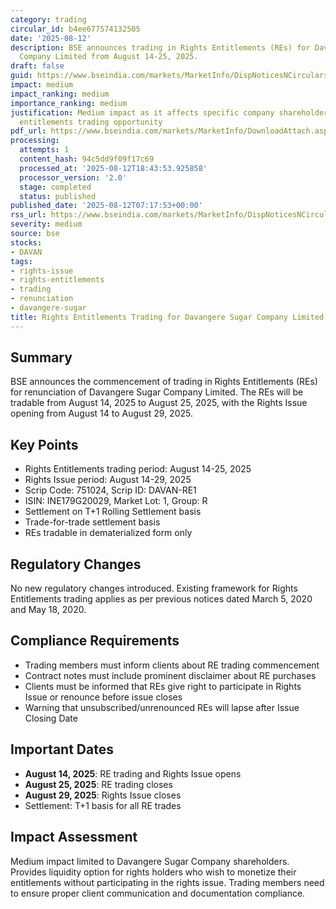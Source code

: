 ```yaml
---
category: trading
circular_id: b4ee677574132505
date: '2025-08-12'
description: BSE announces trading in Rights Entitlements (REs) for Davangere Sugar
  Company Limited from August 14-25, 2025.
draft: false
guid: https://www.bseindia.com/markets/MarketInfo/DispNoticesNCirculars.aspx?Noticeid={A88457E3-BBE5-4F01-82E9-3B9CB64E90BF}&noticeno=20250812-3&dt=08/12/2025&icount=3&totcount=50&flag=0
impact: medium
impact_ranking: medium
importance_ranking: medium
justification: Medium impact as it affects specific company shareholders with rights
  entitlements trading opportunity
pdf_url: https://www.bseindia.com/markets/MarketInfo/DownloadAttach.aspx?id=20250812-3&attachedId=
processing:
  attempts: 1
  content_hash: 94c5dd9f09f17c69
  processed_at: '2025-08-12T18:43:53.925858'
  processor_version: '2.0'
  stage: completed
  status: published
published_date: '2025-08-12T07:17:53+00:00'
rss_url: https://www.bseindia.com/markets/MarketInfo/DispNoticesNCirculars.aspx?Noticeid={A88457E3-BBE5-4F01-82E9-3B9CB64E90BF}&noticeno=20250812-3&dt=08/12/2025&icount=3&totcount=50&flag=0
severity: medium
source: bse
stocks:
- DAVAN
tags:
- rights-issue
- rights-entitlements
- trading
- renunciation
- davangere-sugar
title: Rights Entitlements Trading for Davangere Sugar Company Limited
---
```


## Summary

BSE announces the commencement of trading in Rights Entitlements (REs) for renunciation of Davangere Sugar Company Limited. The REs will be tradable from August 14, 2025 to August 25, 2025, with the Rights Issue opening from August 14 to August 29, 2025.

## Key Points

- Rights Entitlements trading period: August 14-25, 2025
- Rights Issue period: August 14-29, 2025
- Scrip Code: 751024, Scrip ID: DAVAN-RE1
- ISIN: INE179G20029, Market Lot: 1, Group: R
- Settlement on T+1 Rolling Settlement basis
- Trade-for-trade settlement basis
- REs tradable in dematerialized form only

## Regulatory Changes

No new regulatory changes introduced. Existing framework for Rights Entitlements trading applies as per previous notices dated March 5, 2020 and May 18, 2020.

## Compliance Requirements

- Trading members must inform clients about RE trading commencement
- Contract notes must include prominent disclaimer about RE purchases
- Clients must be informed that REs give right to participate in Rights Issue or renounce before issue closes
- Warning that unsubscribed/unrenounced REs will lapse after Issue Closing Date

## Important Dates

- **August 14, 2025**: RE trading and Rights Issue opens
- **August 25, 2025**: RE trading closes
- **August 29, 2025**: Rights Issue closes
- Settlement: T+1 basis for all RE trades

## Impact Assessment

Medium impact limited to Davangere Sugar Company shareholders. Provides liquidity option for rights holders who wish to monetize their entitlements without participating in the rights issue. Trading members need to ensure proper client communication and documentation compliance.